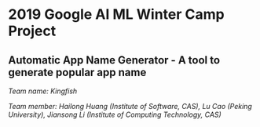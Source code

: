 
# 2019 Google AI ML Winter Camp Project
##  Automatic App Name Generator - A tool to generate popular app name

*Team name: Kingfish*

*Team member: Hailong Huang (Institute of Software, CAS), Lu Cao (Peking University), Jiansong Li (Institute of Computing Technology, CAS)*
